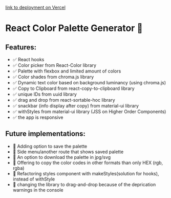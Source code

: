 [link to deployment on Vercel](https://palette-generator.vercel.app/)

# React Color Palette Generator 🌈

## Features:

- ✅ React hooks
- ✅ Color picker from React-Color library
- ✅ Palette with flexbox and limited amount of colors
- ✅ Color shades from chroma.js library
- ✅ Dynamic text color based on background luminancy (using chroma.js)
- ✅ Copy to Clipboard from react-copy-to-clipboard library
- ✅ unique IDs from uuid library
- ✅ drag and drop from react-sortable-hoc library
- ✅ snackbar (info display after copy) from material-ui library
- ✅ withStyles from material-ui library (JSS on Higher Order Components)
- ✅ the app is responsive


## Future implementations:

- 🚀 Adding option to save the palette
- 🚀 Side menu/another route that shows saved palette
- 🚀 An option to download the palette in jpg/svg
- 🚀 Offering to copy the color codes in other formats than only HEX (rgb, rgba)
- 🚀 Refactoring styles component with makeStyles(solution for hooks), instead
  of withStyle
- 🚀 changing the library to drag-and-drop because of the deprication warnings
  in the console
